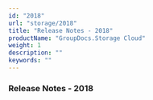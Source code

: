 ```yaml
---
id: "2018"
url: "storage/2018"
title: "Release Notes - 2018"
productName: "GroupDocs.Storage Cloud"
weight: 1
description: ""
keywords: ""
---
```


### Release Notes - 2018 ###




